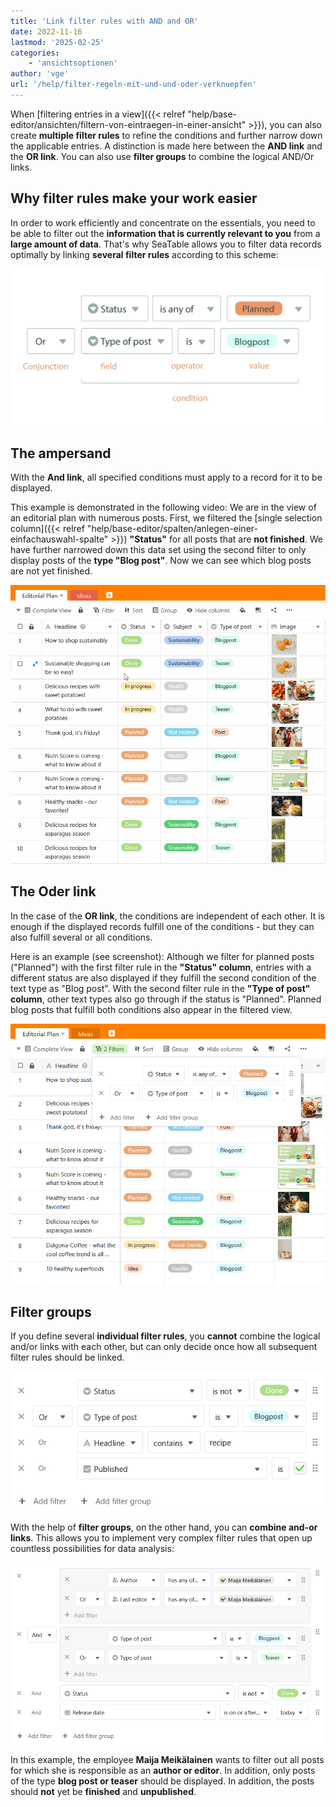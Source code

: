 ```yaml
---
title: 'Link filter rules with AND and OR'
date: 2022-11-16
lastmod: '2025-02-25'
categories:
    - 'ansichtsoptionen'
author: 'vge'
url: '/help/filter-regeln-mit-und-und-oder-verknuepfen'
---
```


When [filtering entries in a view]({{< relref "help/base-editor/ansichten/filtern-von-eintraegen-in-einer-ansicht" >}}), you can also create **multiple filter rules** to refine the conditions and further narrow down the applicable entries. A distinction is made here between the **AND link** and the **OR link**. You can also use **filter groups** to combine the logical AND/Or links.

## Why filter rules make your work easier

In order to work efficiently and concentrate on the essentials, you need to be able to filter out the **information that is currently relevant to you** from a **large amount of data**. That's why SeaTable allows you to filter data records optimally by linking **several filter rules** according to this scheme:

![Filter rules ](images/Grafik-Filterregeln-scaled.jpg)

## The ampersand

With the **And link**, all specified conditions must apply to a record for it to be displayed.

This example is demonstrated in the following video: We are in the view of an editorial plan with numerous posts. First, we filtered the [single selection column]({{< relref "help/base-editor/spalten/anlegen-einer-einfachauswahl-spalte" >}}) **"Status"** for all posts that are **not finished**. We have further narrowed down this data set using the second filter to only display posts of the **type "Blog post"**. Now we can see which blog posts are not yet finished.

![Add filter rule with AND link](images/Filterregel-mit-Und-Verknuepfung-hinzufuegen.gif)

## The Oder link

In the case of the **OR link**, the conditions are independent of each other. It is enough if the displayed records fulfill one of the conditions - but they can also fulfill several or all conditions.

Here is an example (see screenshot): Although we filter for planned posts ("Planned") with the first filter rule in the **"Status" column**, entries with a different status are also displayed if they fulfill the second condition of the text type as "Blog post". With the second filter rule in the **"Type of post" column**, other text types also go through if the status is "Planned". Planned blog posts that fulfill both conditions also appear in the filtered view.

![Filter rule with OR link](images/Filterregel-mit-ODER-Verknuepfung.png)

## Filter groups

If you define several **individual filter rules**, you **cannot** combine the logical and/or links with each other, but can only decide once how all subsequent filter rules should be linked.

![And-or links cannot be combined with filter rules](images/Und-Oder-Verknuepfungen-sind-bei-Filter-Regeln-nicht-kombinierbar.png)

With the help of **filter groups**, on the other hand, you can **combine and-or links**. This allows you to implement very complex filter rules that open up countless possibilities for data analysis:

![Complex filter rules with filter groups](images/Komplexe-Filter-Regeln-mit-Filtergruppen.png)

In this example, the employee **Maija Meikälainen** wants to filter out all posts for which she is responsible as an **author or editor**. In addition, only posts of the type **blog post or teaser** should be displayed. In addition, the posts should **not** yet be **finished** and **unpublished**.
